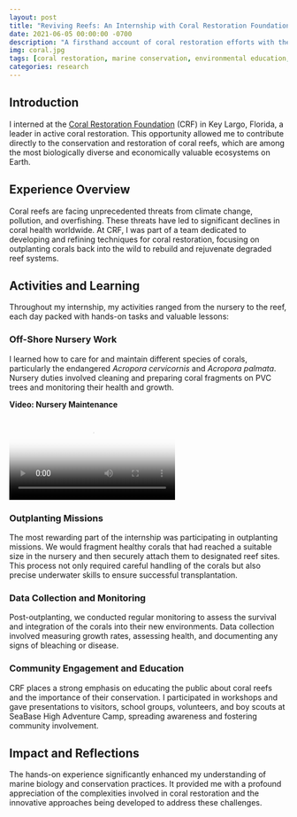 ```yaml
---
layout: post
title: "Reviving Reefs: An Internship with Coral Restoration Foundation"
date: 2021-06-05 00:00:00 -0700
description: "A firsthand account of coral restoration efforts with the Coral Restoration Foundation in Key Largo, Florida."
img: coral.jpg
tags: [coral restoration, marine conservation, environmental education, scuba diving]
categories: research
---
```


## Introduction
I interned at the [Coral Restoration Foundation](https://www.coralrestoration.org/) (CRF) in Key Largo, Florida, a leader in active coral restoration. This opportunity allowed me to contribute directly to the conservation and restoration of coral reefs, which are among the most biologically diverse and economically valuable ecosystems on Earth.

## Experience Overview
Coral reefs are facing unprecedented threats from climate change, pollution, and overfishing. These threats have led to significant declines in coral health worldwide. At CRF, I was part of a team dedicated to developing and refining techniques for coral restoration, focusing on outplanting corals back into the wild to rebuild and rejuvenate degraded reef systems.

## Activities and Learning
Throughout my internship, my activities ranged from the nursery to the reef, each day packed with hands-on tasks and valuable lessons:

### Off-Shore Nursery Work
I learned how to care for and maintain different species of corals, particularly the endangered _Acropora cervicornis_ and _Acropora palmata_. Nursery duties involved cleaning and preparing coral fragments on PVC trees and monitoring their health and growth.

**Video: Nursery Maintenance**
<div class="video-container">
    <video controls src="/mitchtork/assets/img/for_posts/hanging_coral.mov" poster="/mitchtork/assets/img/for_posts/hanging_coral_thumbnail.jpg">
        Your browser does not support the video tag.
    </video>
</div>


### Outplanting Missions
The most rewarding part of the internship was participating in outplanting missions. We would fragment healthy corals that had reached a suitable size in the nursery and then securely attach them to designated reef sites. This process not only required careful handling of the corals but also precise underwater skills to ensure successful transplantation.

### Data Collection and Monitoring
Post-outplanting, we conducted regular monitoring to assess the survival and integration of the corals into their new environments. Data collection involved measuring growth rates, assessing health, and documenting any signs of bleaching or disease.

### Community Engagement and Education
CRF places a strong emphasis on educating the public about coral reefs and the importance of their conservation. I participated in workshops and gave presentations to visitors, school groups, volunteers, and boy scouts at SeaBase High Adventure Camp, spreading awareness and fostering community involvement.

## Impact and Reflections
The hands-on experience significantly enhanced my understanding of marine biology and conservation practices. It provided me with a profound appreciation of the complexities involved in coral restoration and the innovative approaches being developed to address these challenges.
